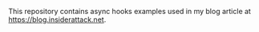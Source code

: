 This repository contains async hooks examples used in my blog article at https://blog.insiderattack.net.